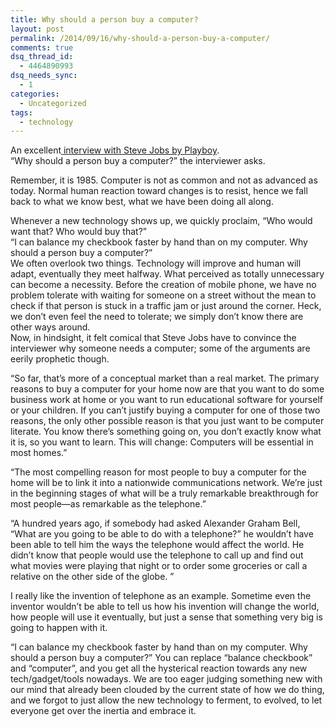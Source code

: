 ```yaml
---
title: Why should a person buy a computer?
layout: post
permalink: /2014/09/16/why-should-a-person-buy-a-computer/
comments: true
dsq_thread_id:
  - 4464890993
dsq_needs_sync:
  - 1
categories:
  - Uncategorized
tags:
  - technology
---
```

An excellent[ interview with Steve Jobs by Playboy][1].  
&#8220;Why should a person buy a computer?” the interviewer asks.

Remember, it is 1985. Computer is not as common and not as advanced as today. Normal human reaction toward changes is to resist, hence we fall back to what we know best, what we have been doing all along.

Whenever a new technology shows up, we quickly proclaim, &#8220;Who would want that? Who would buy that?&#8221;  
&#8220;I can balance my checkbook faster by hand than on my computer. Why should a person buy a computer?&#8221;  
We often overlook two things. Technology will improve and human will adapt, eventually they meet halfway. What perceived as totally unnecessary can become a necessity. Before the creation of mobile phone, we have no problem tolerate with waiting for someone on a street without the mean to check if that person is stuck in a traffic jam or just around the corner. Heck, we don&#8217;t even feel the need to tolerate; we simply don&#8217;t know there are other ways around.  
Now, in hindsight, it felt comical that Steve Jobs have to convince the interviewer why someone needs a computer; some of the arguments are eerily prophetic though.

“So far, that’s more of a conceptual market than a real market. The primary reasons to buy a computer for your home now are that you want to do some business work at home or you want to run educational software for yourself or your children. If you can’t justify buying a computer for one of those two reasons, the only other possible reason is that you just want to be computer literate. You know there’s something going on, you don’t exactly know what it is, so you want to learn. This will change: Computers will be essential in most homes.”

&#8220;The most compelling reason for most people to buy a computer for the home will be to link it into a nationwide communications network. We’re just in the beginning stages of what will be a truly remarkable breakthrough for most people—as remarkable as the telephone.&#8221;

&#8220;A hundred years ago, if somebody had asked Alexander Graham Bell, “What are you going to be able to do with a telephone?” he wouldn’t have been able to tell him the ways the telephone would affect the world. He didn’t know that people would use the telephone to call up and find out what movies were playing that night or to order some groceries or call a relative on the other side of the globe. &#8221;

I really like the invention of telephone as an example. Sometime even the inventor wouldn’t be able to tell us how his invention will change the world, how people will use it eventually, but just a sense that something very big is going to happen with it.

&#8220;I can balance my checkbook faster by hand than on my computer. Why should a person buy a computer?” You can replace “balance checkbook” and “computer”, and you get all the hysterical reaction towards any new tech/gadget/tools nowadays. We are too eager judging something new with our mind that already been clouded by the current state of how we do thing, and we forgot to just allow the new technology to ferment, to evolved, to let everyone get over the inertia and embrace it.

 [1]: http://longform.org/stories/playboy-interview-steve-jobs